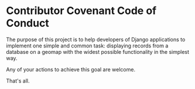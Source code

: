 # Contributor Covenant Code of Conduct

The purpose of this project is to help developers of Django applications to implement one simple and common task:
displaying records from a database on a geomap with the widest possible functionality in the simplest way.

Any of your actions to achieve this goal are welcome.

That's all.
